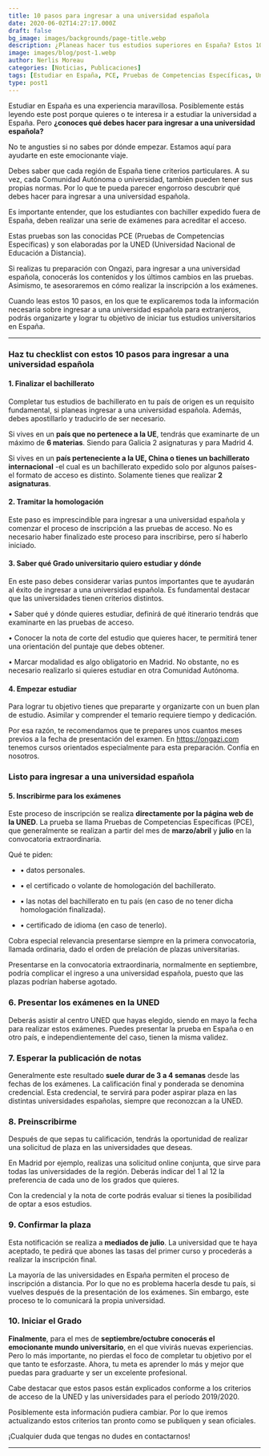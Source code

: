 ```yaml
---
title: 10 pasos para ingresar a una universidad española
date: 2020-06-02T14:27:17.000Z
draft: false
bg_image: images/backgrounds/page-title.webp
description: ¿Planeas hacer tus estudios superiores en España? Estos 10 pasos para ingresar a una universidad española, te ofrecerán toda la info que necesitas saber.
image: images/blog/post-1.webp
author: Nerlis Moreau
categories: [Noticias, Publicaciones]
tags: [Estudiar en España, PCE, Pruebas de Competencias Específicas, Universidad en España, Universidad Española]
type: post1
---
```


Estudiar en España es una experiencia maravillosa. Posiblemente estás leyendo este post porque quieres o te interesa ir a estudiar la universidad a España. Pero **¿conoces qué debes hacer para ingresar a una universidad española?**

No te angusties si no sabes por dónde empezar. Estamos aquí para ayudarte en este emocionante viaje.

Debes saber que cada región de España tiene criterios particulares. A su vez, cada Comunidad Autónoma o universidad, también pueden tener sus propias normas. Por lo que te pueda parecer engorroso descubrir qué debes hacer para ingresar a una universidad española.

Es importante entender, que los estudiantes con bachiller expedido fuera de España, deben realizar una serie de exámenes para acreditar el acceso.

Estas pruebas son las conocidas PCE (Pruebas de Competencias Específicas) y son elaboradas por la UNED (Universidad Nacional de Educación a Distancia).

Si realizas tu preparación con Ongazi, para ingresar a una universidad española, conocerás los contenidos y los últimos cambios en las pruebas. Asimismo, te asesoraremos en cómo realizar la inscripción a los exámenes.

Cuando leas estos 10 pasos, en los que te explicaremos toda la información necesaria sobre ingresar a una universidad española para extranjeros, podrás organizarte y lograr tu objetivo de iniciar tus estudios universitarios en España.

* * *

### Haz tu checklist con estos 10 pasos para ingresar a una universidad española

#### 1. Finalizar el bachillerato

Completar tus estudios de bachillerato en tu país de origen es un requisito fundamental, si planeas ingresar a una universidad española. Además, debes apostillarlo y traducirlo de ser necesario.

Si vives en un **país que no pertenece a la UE**, tendrás que examinarte de un máximo de **6 materias**. Siendo para Galicia 2 asignaturas y para Madrid 4.

Si vives en un **país perteneciente a la UE, China o tienes un bachillerato internacional** -el cual es un bachillerato expedido solo por algunos países- el formato de acceso es distinto. Solamente tienes que realizar **2 asignaturas**.

#### 2. Tramitar la homologación

Este paso es imprescindible para ingresar a una universidad española y comenzar el proceso de inscripción a las pruebas de acceso. No es necesario haber finalizado este proceso para inscribirse, pero sí haberlo iniciado.

#### 3. Saber qué Grado universitario quiero estudiar y dónde

En este paso debes considerar varias puntos importantes que te ayudarán al éxito de ingresar a una universidad española. Es fundamental destacar que las universidades tienen criterios distintos.

 • Saber qué y dónde quieres estudiar, definirá de qué itinerario tendrás que examinarte en las pruebas de acceso.

 • Conocer la nota de corte del estudio que quieres hacer, te permitirá tener una orientación del puntaje que debes obtener.

 • Marcar modalidad es algo obligatorio en Madrid. No obstante, no es necesario realizarlo si quieres estudiar en otra Comunidad Autónoma.

#### 4. Empezar estudiar

Para lograr tu objetivo tienes que prepararte y organizarte con un buen plan de estudio. Asimilar y comprender el temario requiere tiempo y dedicación.

Por esa razón, te recomendamos que te prepares unos cuantos meses previos a la fecha de presentación del examen. En <https://ongazi.com> tenemos cursos orientados especialmente para esta preparación. Confía en nosotros.

### Listo para ingresar a una universidad española

#### 5. Inscribirme para los exámenes

Este proceso de inscripción se realiza **directamente por la página web de la UNED**. La prueba se llama Pruebas de Competencias Específicas (PCE), que generalmente se realizan a partir del mes de **marzo/abril** y **julio** en la convocatoria extraordinaria.

Qué te piden:

-   • datos personales.

-   • el certificado o volante de homologación del bachillerato.

-   • las notas del bachillerato en tu país (en caso de no tener dicha homologación finalizada).

-   • certificado de idioma (en caso de tenerlo).

Cobra especial relevancia presentarse siempre en la primera convocatoria, llamada ordinaria, dado el orden de prelación de plazas universitarias.

Presentarse en la convocatoria extraordinaria, normalmente en septiembre, podría complicar el ingreso a una universidad española, puesto que las plazas podrían haberse agotado.

### 6. Presentar los exámenes en la UNED

Deberás asistir al centro UNED que hayas elegido, siendo en mayo la fecha para realizar estos exámenes. Puedes presentar la prueba en España o en otro país, e independientemente del caso, tienen la misma validez.

### 7. Esperar la publicación de notas

Generalmente este resultado **suele durar de 3 a 4 semanas** desde las fechas de los exámenes. La calificación final y ponderada se denomina credencial. Esta credencial, te servirá para poder aspirar plaza en las distintas universidades españolas, siempre que reconozcan a la UNED.

### 8. Preinscribirme

Después de que sepas tu calificación, tendrás la oportunidad de realizar una solicitud de plaza en las universidades que deseas.

En Madrid por ejemplo, realizas una solicitud online conjunta, que sirve para todas las universidades de la región. Deberás indicar del 1 al 12 la preferencia de cada uno de los grados que quieres.

Con la credencial y la nota de corte podrás evaluar si tienes la posibilidad de optar a esos estudios.

### 9. Confirmar la plaza

Esta notificación se realiza a **mediados de julio**. La universidad que te haya aceptado, te pedirá que abones las tasas del primer curso y procederás a realizar la inscripción final.

La mayoría de las universidades en España permiten el proceso de inscripción a distancia. Por lo que no es problema hacerla desde tu país, si vuelves después de la presentación de los exámenes. Sin embargo, este proceso te lo comunicará la propia universidad.

### 10. Iniciar el Grado

**Finalmente**, para el mes de **septiembre/octubre conocerás el emocionante mundo universitario**, en el que vivirás nuevas experiencias. Pero lo más importante, no pierdas el foco de completar tu objetivo por el que tanto te esforzaste. Ahora, tu meta es aprender lo más y mejor que puedas para graduarte y ser un excelente profesional.

Cabe destacar que estos pasos están explicados conforme a los criterios de acceso de la UNED y las universidades para el período 2019/2020.

Posiblemente esta información pudiera cambiar. Por lo que iremos actualizando estos criterios tan pronto como se publiquen y sean oficiales.

¡Cualquier duda que tengas no dudes en contactarnos!

* * *
